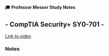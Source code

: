 #### 🎓 Professor Messer Study Notes

##  - CompTIA Security+ SY0-701 - 

[Link to video]()

### Notes


